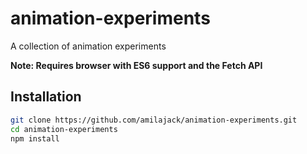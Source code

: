 animation-experiments
=====================

A collection of animation experiments

**Note: Requires browser with ES6 support and the Fetch API**

## Installation
```bash
git clone https://github.com/amilajack/animation-experiments.git
cd animation-experiments
npm install
```
